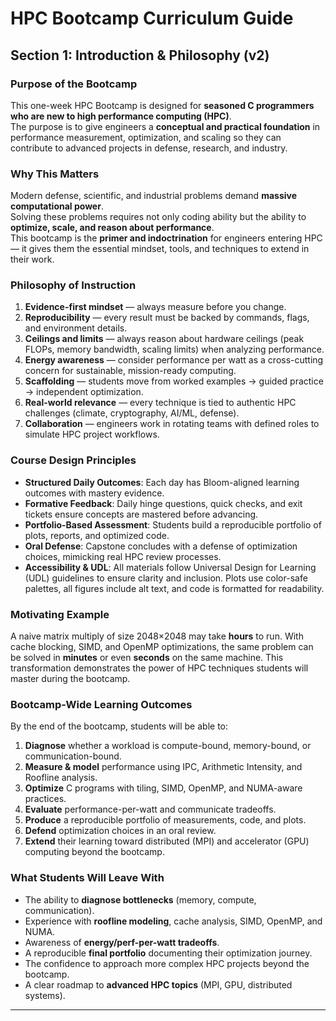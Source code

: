 # HPC Bootcamp Curriculum Guide

## Section 1: Introduction & Philosophy (v2)

### Purpose of the Bootcamp
This one-week HPC Bootcamp is designed for **seasoned C programmers who are new to high performance computing (HPC)**.  
The purpose is to give engineers a **conceptual and practical foundation** in performance measurement, optimization, and scaling so they can contribute to advanced projects in defense, research, and industry.

### Why This Matters
Modern defense, scientific, and industrial problems demand **massive computational power**.  
Solving these problems requires not only coding ability but the ability to **optimize, scale, and reason about performance**.  
This bootcamp is the **primer and indoctrination** for engineers entering HPC — it gives them the essential mindset, tools, and techniques to extend in their work.

### Philosophy of Instruction
1. **Evidence-first mindset** — always measure before you change.  
2. **Reproducibility** — every result must be backed by commands, flags, and environment details.  
3. **Ceilings and limits** — always reason about hardware ceilings (peak FLOPs, memory bandwidth, scaling limits) when analyzing performance.  
4. **Energy awareness** — consider performance per watt as a cross-cutting concern for sustainable, mission-ready computing.  
5. **Scaffolding** — students move from worked examples → guided practice → independent optimization.  
6. **Real-world relevance** — every technique is tied to authentic HPC challenges (climate, cryptography, AI/ML, defense).  
7. **Collaboration** — engineers work in rotating teams with defined roles to simulate HPC project workflows.  

### Course Design Principles
- **Structured Daily Outcomes**: Each day has Bloom-aligned learning outcomes with mastery evidence.  
- **Formative Feedback**: Daily hinge questions, quick checks, and exit tickets ensure concepts are mastered before advancing.  
- **Portfolio-Based Assessment**: Students build a reproducible portfolio of plots, reports, and optimized code.  
- **Oral Defense**: Capstone concludes with a defense of optimization choices, mimicking real HPC review processes.  
- **Accessibility & UDL**: All materials follow Universal Design for Learning (UDL) guidelines to ensure clarity and inclusion. Plots use color-safe palettes, all figures include alt text, and code is formatted for readability.  

### Motivating Example
A naive matrix multiply of size 2048×2048 may take **hours** to run. With cache blocking, SIMD, and OpenMP optimizations, the same problem can be solved in **minutes** or even **seconds** on the same machine. This transformation demonstrates the power of HPC techniques students will master during the bootcamp.

### Bootcamp-Wide Learning Outcomes
By the end of the bootcamp, students will be able to:
1. **Diagnose** whether a workload is compute-bound, memory-bound, or communication-bound.  
2. **Measure & model** performance using IPC, Arithmetic Intensity, and Roofline analysis.  
3. **Optimize** C programs with tiling, SIMD, OpenMP, and NUMA-aware practices.  
4. **Evaluate** performance-per-watt and communicate tradeoffs.  
5. **Produce** a reproducible portfolio of measurements, code, and plots.  
6. **Defend** optimization choices in an oral review.  
7. **Extend** their learning toward distributed (MPI) and accelerator (GPU) computing beyond the bootcamp.  

### What Students Will Leave With
- The ability to **diagnose bottlenecks** (memory, compute, communication).  
- Experience with **roofline modeling**, cache analysis, SIMD, OpenMP, and NUMA.  
- Awareness of **energy/perf-per-watt tradeoffs**.  
- A reproducible **final portfolio** documenting their optimization journey.  
- The confidence to approach more complex HPC projects beyond the bootcamp.  
- A clear roadmap to **advanced HPC topics** (MPI, GPU, distributed systems).  

---

